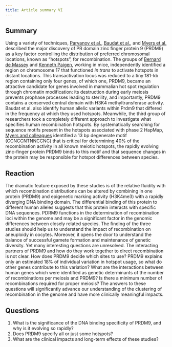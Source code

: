 ```yaml
---
title: Article summary VI
---
```


## Summary
Using a variety of techniques, [Parvanov et al.](https://www.ncbi.nlm.nih.gov/pmc/articles/PMC2821451/), [Baudat et al.](https://science.sciencemag.org/content/327/5967/836.full), and [Myers et al.](https://science.sciencemag.org/content/327/5967/876.full) described the major discovery of PR domain zinc finger protein 9 (PRDM9) as a key factor controlling the distribution of preferred chromosomal locations, known as “hotspots”, for recombination. The groups of [Bernard de Massey](https://science.sciencemag.org/content/327/5967/836.full) and [Kenneth Paigen](https://www.ncbi.nlm.nih.gov/pmc/articles/PMC2821451/), working in mice, independently identified a region on chromosome 17 that functioned *in trans* to activate hotspots in distant locations. This transactivation locus was reduced to a tiny 181-kb region containing only four genes, of which one, PRDM9, became an attractive candidate for genes involved in mammalian hot spot regulation through chromatin modification: its destruction during early meiosis prevents prophase processes leading to sterility, and importantly, PRDM9 contains a conserved central domain with H3K4 methyltransferase activity. Baudat et al. also identify human allelic variants within Prdm9 that differed in the frequency at which they used hotspots. Meanwhile, the third group of researchers took a completely different approach to investigate what specifies human recombination hotspots. By systematically searching for sequence motifs present in the hotspots associated with phase 2 HapMap, [Myers and colleagues](https://science.sciencemag.org/content/327/5967/876.full) identified a 13 bp degenerate motif (CCNCCNTNNCCNC) that is critical for determining 40% of the recombination activity in all known meiotic hotspots, the rapidly evolving zinc-finger protein PRDM9 binds to this motif and that sequence changes in the protein may be responsible for hotspot differences between species.

## Reaction
The dramatic feature exposed by these studies is of the relative fluidity with which recombination distributions can be altered by combining in one protein (PRDM9) and epigenetic marking activity (H3K4me3) with a rapidly diverging DNA binding domain. The differential binding of this protein to different human alleles suggests that this protein interacts with specific DNA sequences. PDRM9 functions in the determination of recombination loci within the genome and may be a significant factor in the genomic differences between closely related species. The finding of the three studies should help us to understand the impact of recombination on aneuploidy in oocytes. Moreover, it opens the door to understand the balance of successful gamete formation and maintenance of genetic diversity. Yet many interesting questions are unresolved. The interacting partners of PRDM9 and how do they work together to direct recombination is not clear. How does PRDM9 decide which sites to use? PRDM9 explains only an estimated 18% of individual variation in hotspot usage, so what do other genes contribute to this variation? What are the interactions between human genes which were identified as genetic determinants of the number of recombinations per meiosis and PRDM9? Is there a minimum number of recombinations required for proper meiosis? The answers to these questions will significantly advance our understanding of the clustering of recombination in the genome and have more clinically meaningful impacts. 

## Questions
1. What is the significance of the DNA binding specificity of PRDM9, and why is it evolving so rapidly?
2. Does PRDM9 specify all or just some hotspots?
3. What are the clinical impacts and long-term effects of these studies? 
  











